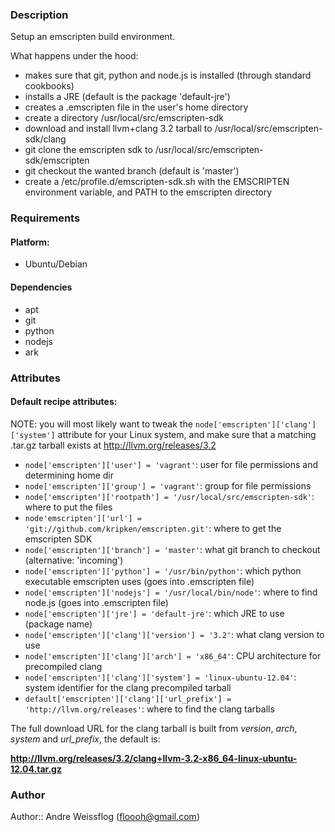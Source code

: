 ### Description ###

Setup an emscripten build environment.

What happens under the hood:

* makes sure that git, python and node.js is installed (through standard cookbooks)
* installs a JRE (default is the package 'default-jre')
* creates a .emscripten file in the user's home directory
* create a directory /usr/local/src/emscripten-sdk
* download and install llvm+clang 3.2 tarball to /usr/local/src/emscripten-sdk/clang
* git clone the emscripten sdk to /usr/local/src/emscripten-sdk/emscripten
* git checkout the wanted branch (default is 'master')
* create a /etc/profile.d/emscripten-sdk.sh with the EMSCRIPTEN environment variable, and PATH to the emscripten directory

### Requirements ###
#### Platform: ####

* Ubuntu/Debian

#### Dependencies ####

* apt
* git
* python
* nodejs
* ark

### Attributes ###
#### Default recipe attributes: ####

NOTE: you will most likely want to tweak the `node['emscripten']['clang']['system']` 
attribute for your Linux system, and make sure that a matching .tar.gz tarball exists
at http://llvm.org/releases/3.2

* `node['emscripten']['user'] = 'vagrant'`: user for file permissions and determining home dir
* `node['emscripten']['group'] = 'vagrant'`: group for file permissions
* `node['emscripten']['rootpath'] = '/usr/local/src/emscripten-sdk'`: where to put the files
* `node'emscripten']['url'] = 'git://github.com/kripken/emscripten.git'`: where to get the emscripten SDK
* `node['emscripten']['branch'] = 'master'`: what git branch to checkout (alternative: 'incoming')
* `node['emscripten']['python'] = '/usr/bin/python'`: which python executable emscripten uses (goes into .emscripten file)
* `node['emscripten']['nodejs'] = '/usr/local/bin/node'`: where to find node.js (goes into .emscripten file)
* `node['emscripten']['jre'] = 'default-jre'`: which JRE to use (package name)
* `node['emscripten']['clang']['version'] = '3.2'`: what clang version to use
* `node['emscripten']['clang']['arch'] = 'x86_64'`: CPU architecture for precompiled clang
* `node['emscripten']['clang']['system'] = 'linux-ubuntu-12.04'`: system identifier for the clang precompiled tarball
* `default['emscripten']['clang']['url_prefix'] = 'http://llvm.org/releases'`: where to find the clang tarballs

The full download URL for the clang tarball is built from _version_, _arch_, _system_ and _url_prefix_, the default is:

**http://llvm.org/releases/3.2/clang+llvm-3.2-x86_64-linux-ubuntu-12.04.tar.gz**

### Author ####
Author:: Andre Weissflog (floooh@gmail.com)
